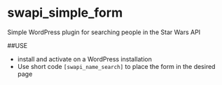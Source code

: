 # swapi_simple_form
Simple WordPress plugin for searching people in the Star Wars API

##USE 
- install and activate on a WordPress installation
- Use short code `[swapi_name_search]` to place the form in the desired page
